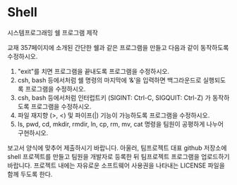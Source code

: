 # Shell
시스템프로그래밍 쉘 프로그램 제작

교재 357페이지에 소개된 간단한 쉘과 같은 프로그램을 만들고 다음과 같이 동작하도록 수정하시오.
1. "exit"를 치면 프로그램을 끝내도록 프로그램을 수정하시오.
2. csh, bash 등에서처럼 쉘 명령의 마지막에 ‘&’을 입력하면 백그라운드로 실행되도록 프로그램을 수정하시오.
3. csh, bash 등에서처럼 인터럽트키 (SIGINT: Ctrl-C, SIGQUIT: Ctrl-Z) 가 동작하도록 프로그램을 수정하시오.
4. 파일 재지향 (>, <) 및 파이프(|) 기능이 가능하도록 프로그램을 수정하시오.
5. ls, pwd, cd, mkdir, rmdir, ln, cp, rm, mv, cat 명령을 팀원이 공평하게 나누어 구현하시오.

보고서 양식에 맞추어 제출하시기 바랍니다.
아울러, 팀프로젝트 대표 github 저장소에 shell 프로젝트를 만들고 팀원을 개발자로 등록한 뒤 팀프로젝트 프로그램을 업로드하기 바랍니다.
프로젝트 내에는 자유로운 소프트웨어 사용권을 나타내는 LICENSE 파일을 함께 두도록 한다.
